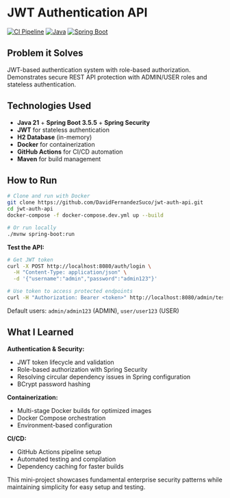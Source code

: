 # JWT Authentication API

[![CI Pipeline](https://github.com/DavidFernandezSuco/jwt-auth-api/actions/workflows/ci.yml/badge.svg)](https://github.com/DavidFernandezSuco/jwt-auth-api/actions/workflows/ci.yml)
[![Java](https://img.shields.io/badge/Java-21-orange.svg)](https://openjdk.java.net/projects/jdk/21/)
[![Spring Boot](https://img.shields.io/badge/Spring%20Boot-3.5.5-brightgreen.svg)](https://spring.io/projects/spring-boot)

## Problem it Solves

JWT-based authentication system with role-based authorization. Demonstrates secure REST API protection with ADMIN/USER roles and stateless authentication.

## Technologies Used

- **Java 21** + **Spring Boot 3.5.5** + **Spring Security**
- **JWT** for stateless authentication
- **H2 Database** (in-memory)
- **Docker** for containerization
- **GitHub Actions** for CI/CD automation
- **Maven** for build management

## How to Run

```bash
# Clone and run with Docker
git clone https://github.com/DavidFernandezSuco/jwt-auth-api.git
cd jwt-auth-api
docker-compose -f docker-compose.dev.yml up --build

# Or run locally
./mvnw spring-boot:run
```

**Test the API:**
```bash
# Get JWT token
curl -X POST http://localhost:8080/auth/login \
  -H "Content-Type: application/json" \
  -d '{"username":"admin","password":"admin123"}'

# Use token to access protected endpoints
curl -H "Authorization: Bearer <token>" http://localhost:8080/admin/test
```

Default users: `admin/admin123` (ADMIN), `user/user123` (USER)

## What I Learned

**Authentication & Security:**
- JWT token lifecycle and validation
- Role-based authorization with Spring Security
- Resolving circular dependency issues in Spring configuration
- BCrypt password hashing

**Containerization:**
- Multi-stage Docker builds for optimized images
- Docker Compose orchestration
- Environment-based configuration

**CI/CD:**
- GitHub Actions pipeline setup
- Automated testing and compilation
- Dependency caching for faster builds

This mini-project showcases fundamental enterprise security patterns while maintaining simplicity for easy setup and testing.